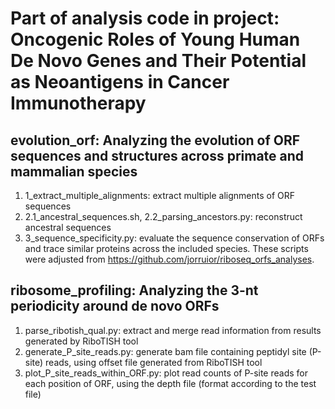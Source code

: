 # Part of analysis code in project: Oncogenic Roles of Young Human De Novo Genes and Their Potential as Neoantigens in Cancer Immunotherapy
## evolution_orf: Analyzing the evolution of ORF sequences and structures across primate and mammalian species
1. 1_extract_multiple_alignments: extract multiple alignments of ORF sequences
2. 2.1_ancestral_sequences.sh, 2.2_parsing_ancestors.py: reconstruct ancestral sequences
3. 3_sequence_specificity.py: evaluate the sequence conservation of ORFs and trace similar proteins across the included species. 
These scripts were adjusted from https://github.com/jorruior/riboseq_orfs_analyses.

## ribosome_profiling: Analyzing the 3-nt periodicity around de novo ORFs
1. parse_ribotish_qual.py: extract and merge read information from results generated by RiboTISH tool
2. generate_P_site_reads.py: generate bam file containing peptidyl site (P-site) reads, using offset file generated from RiboTISH tool
3. plot_P_site_reads_within_ORF.py: plot read counts of P-site reads for each position of ORF, using the depth file (format according to the test file)